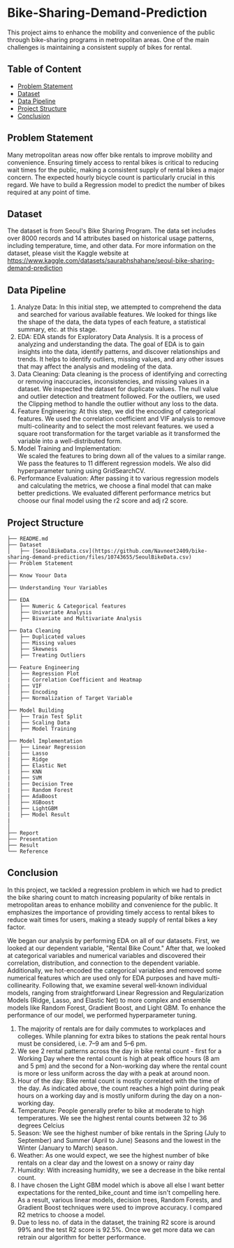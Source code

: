 # Bike-Sharing-Demand-Prediction
This project aims to enhance the mobility and convenience of the public through bike-sharing programs in metropolitan areas. One of the main challenges is maintaining a consistent supply of bikes for rental.

## Table of Content
  * [Problem Statement](#problem-statement)
  * [Dataset](#dataset)
  * [Data Pipeline](#data-pipeline)
  * [Project Structure](#project-structure)
  * [Conclusion](#conclusion)


## Problem Statement
Many metropolitan areas now offer bike rentals to improve mobility and convenience. Ensuring timely access to rental bikes is critical to reducing wait times for the public, making a consistent supply of rental bikes a major concern. The expected hourly bicycle count is particularly crucial in this regard. We have to build a Regression model to predict the number of bikes required at any point of time.


## Dataset
The dataset is from Seoul's Bike Sharing Program. The data set includes over 8000 records and 14 attributes based on historical usage patterns, including temperature, time, and other data. For more information on the dataset, please visit the Kaggle website at https://www.kaggle.com/datasets/saurabhshahane/seoul-bike-sharing-demand-prediction


## Data Pipeline
  1. Analyze Data: 
      In this initial step, we attempted to comprehend the data and searched for various available features. We looked for things like the shape of the data, the 
      data types of each feature, a statistical summary, etc. at this stage.
  2. EDA: 
      EDA stands for Exploratory Data Analysis. It is a process of analyzing and understanding the data. The goal of EDA is to gain insights into the data, identify 
      patterns, and discover relationships and trends. It helps to identify outliers, missing values, and any other issues that may affect the analysis and modeling 
      of the data.
  3. Data Cleaning: 
      Data cleaning is the process of identifying and correcting or removing inaccuracies, inconsistencies, and missing values in a dataset. We inspected the dataset 
      for duplicate values. The null value and outlier detection and treatment followed. For  the outliers, we used the Clipping method to handle the outlier without 
      any loss to the data.
  4. Feature Engineering: 
      At this step, we did the encoding of categorical features. We used the correlation coefficient and VIF analysis to remove multi-colinearity and to 
      select the most relevant features. we used a square root transformation for the target variable as it transformed the variable into a well-distributed form.
  5. Model Training and Implementation:  
      We scaled the features to bring down all of the values to a similar range. We pass the features to 11 different regression models. We also did 
      hyperparameter tuning using GridSearchCV.
  6. Performance Evaluation: 
      After passing it to various regression models and calculating the metrics, we choose a final model that can make better predictions. We evaluated different 
      performance metrics but choose our final model using the r2 score and adj r2 score.
      
      
## Project Structure
```
├── README.md
├── Dataset 
│   ├── [SeoulBikeData.csv](https://github.com/Navneet2409/bike-sharing-demand-prediction/files/10743655/SeoulBikeData.csv)
├── Problem Statement
│
├── Know Yoour Data
│
├── Understanding Your Variables
│
├── EDA
│   ├── Numeric & Categorical features
│   ├── Univariate Analysis
│   ├── Bivariate and Multivariate Analysis
│
├── Data Cleaning
│   ├── Duplicated values
│   ├── Missing values
│   ├── Skewness
│   ├── Treating Outliers
│
├── Feature Engineering
│   ├── Regression Plot
|   ├── Correlation Coefficient and Heatmap
|   ├── VIF
│   ├── Encoding
|   ├── Normalization of Target Variable
│
├── Model Building
│   ├── Train Test Split
|   ├── Scaling Data
|   ├── Model Training
│
├── Model Implementation
│   ├── Linear Regression
|   ├── Lasso
|   ├── Ridge
│   ├── Elastic Net
|   ├── KNN
|   ├── SVM
|   ├── Decision Tree
|   ├── Random Forest
|   ├── AdaBoost
│   ├── XGBoost
|   ├── LightGBM
|   ├── Model Result
|
│   
├── Report
├── Presentation
├── Result
└── Reference
```


## Conclusion
In this project, we tackled a regression problem in which we had to predict the bike sharing count  to match increasing popularity of bike rentals in metropolitan areas to enhance mobility and convenience for the public. It emphasizes the importance of providing timely access to rental bikes to reduce wait times for users, making a steady supply of rental bikes a key factor.

We began our analysis by performing EDA on all of our datasets. First, we looked at our dependent variable, "Rental Bike Count." After that, we looked at categorical variables and numerical variables and discovered their correlation, distribution, and connection to the dependent variable. Additionally, we hot-encoded the categorical variables and removed some numerical features which are used only for EDA purposes and have multi-collinearity.
Following that, we examine several well-known individual models, ranging from straightforward Linear Regression and Regularization Models (Ridge, Lasso, and Elastic Net) to more complex and ensemble models like Random Forest, Gradient Boost, and Light GBM. To enhance the performance of our model, we performed hyperparameter tuning.

1. The majority of rentals are for daily commutes to workplaces and colleges. While planning for extra bikes to stations the peak rental hours must be considered, i.e. 7–9 am and 5–6 pm.
2. We see 2 rental patterns across the day in bike rental count - first for a Working Day where the rental count is high at peak office hours (8 am and 5 pm) and the second for a Non-working day where the rental count is more or less uniform across the day with a peak at around noon.
3. Hour of the day: Bike rental count is mostly correlated with the time of the day. As indicated above, the count reaches a high point during peak hours on a working day and is mostly uniform during the day on a non-working day.
4. Temperature: People generally prefer to bike at moderate to high temperatures. We see the highest rental counts between 32 to 36 degrees Celcius
5. Season: We see the highest number of bike rentals in the Spring (July to September) and Summer (April to June) Seasons and the lowest in the Winter (January to March) season.
6. Weather: As one would expect, we see the highest number of bike rentals on a clear day and the lowest on a snowy or rainy day
7. Humidity: With increasing humidity, we see a decrease in the bike rental count.
8. I have chosen the Light GBM model which is above all else I want better expectations for the rented_bike_count and time isn't compelling here. As a result, various linear models, decision trees, Random Forests, and Gradient Boost techniques were used to improve accuracy. I compared R2 metrics to choose a model.
9. Due to less no. of data in the dataset, the training R2 score is around 99% and the test R2 score is 92.5%. Once we get more data we can retrain our algorithm for better performance.    



